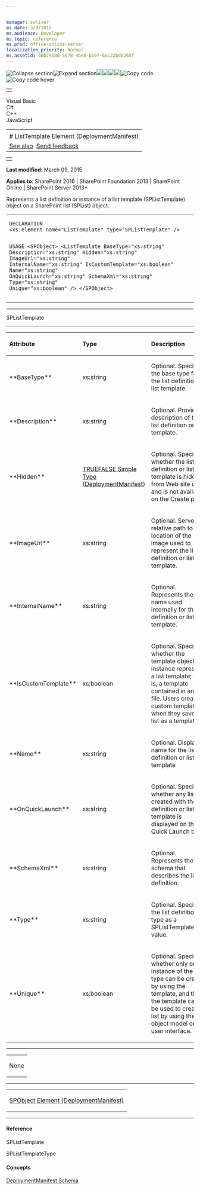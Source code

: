 ```yaml
---


manager: soliver
ms.date: 3/9/2015
ms.audience: Developer
ms.topic: reference
ms.prod: office-online-server
localization_priority: Normal
ms.assetid: 40b7918d-5678-4be8-bb97-6ac22bd0265f
---
```


![Collapse
section](../icons/collapse_all.gif "Collapse section")![Expand
section](../icons/expand_all.gif "Expand section")![](../icons/collapse_all.gif)![](../icons/expand_all.gif)![](../icons/dropdown.gif)![](../icons/dropdownHover.gif)![Copy
code](../icons/copycode.gif "Copy code")![Copy code
hover](../icons/copycodeHighlight.gif "Copy code hover")
<table>
<tbody>
<tr class="odd">
<td align="left"></td>
</tr>
</tbody>
</table>

Visual Basic  
C\#  
C++  
JavaScript  

<table>
<tbody>
<tr class="odd">
<td align="left"><span id="runningHeaderText"></span></td>
</tr>
<tr class="even">
<td align="left"># ListTemplate Element (DeploymentManifest)</td>
</tr>
<tr class="odd">
<td align="left"><a href="#seeAlsoToggle">See also</a>  <span id="headfeedbackarea" class="feedbackhead"><a href="javascript:SubmitFeedback(&#39;docthis@Microsoft.com&#39;,&#39;&#39;,&#39;&#39;,&#39;&#39;,&#39;1.0.18082.1225&#39;,&#39;%0\dThank%20you%20for%20your%20feedback.%20The%20developer%20writing%20teams%20use%20your%20feedback%20to%20improve%20documentation.%20While%20we%20are%20reviewing%20your%20feedback,%20we%20may%20send%20you%20e-mail%20to%20ask%20for%20clarification%20or%20feedback%20on%20a%20solution.%20We%20do%20not%20use%20your%20e-mail%20address%20for%20any%20other%20purpose%20and%20we%20delete%20it%20after%20we%20finish%20our%20review.%0\AFor%20further%20information%20about%20the%20privacy%20policies%20of%20Microsoft,%20please%20see%20http://privacy.microsoft.com/en-us/default.aspx.%0\A%0\d&#39;,&#39;Customer%20feedback&#39;);">Send feedback</a></span></td>
</tr>
</tbody>
</table>

<table>
<colgroup>
<col width="100%" />
</colgroup>
<tbody>
<tr class="odd">
<td align="left"></td>
</tr>
</tbody>
</table>

**Last modified:** March 09, 2015

**Applies to**: SharePoint 2016 | SharePoint Foundation 2013 |
SharePoint Online | SharePoint Server 2013*

Represents a list definition or instance of a list template (<span
sdata="cer" target="T:Microsoft.SharePoint.SPListTemplate"><span
class="nolink">SPListTemplate</span></span>) object on a SharePoint list
(<span sdata="cer" target="T:Microsoft.SharePoint.SPList"><span
class="nolink">SPList</span></span>) object.

<span codelanguage="other"></span>
<table>
<colgroup>
<col width="100%" />
</colgroup>
<tbody>
<tr class="odd">
<td align="left"><pre><code>DECLARATION
&lt;xs:element name=&quot;ListTemplate&quot; type=&quot;SPListTemplate&quot; /&gt;

USAGE
&lt;SPObject&gt;
        &lt;ListTemplate
                BaseType=&quot;xs:string&quot;
                Description=&quot;xs:string&quot;
                Hidden=&quot;xs:string&quot;
                ImageUrl=&quot;xs:string&quot;
                InternalName=&quot;xs:string&quot;
                IsCustomTemplate=&quot;xs:boolean&quot;
                Name=&quot;xs:string&quot;
                OnQuickLaunch=&quot;xs:string&quot;
                SchemaXml=&quot;xs:string&quot;
                Type=&quot;xs:string&quot;
                Unique=&quot;xs:boolean&quot;
        /&gt;
&lt;/SPObject&gt;</code></pre></td>
</tr>
</tbody>
</table>


-----------------------------------------------------------------------------------------------------------------------------------------------------------------------------------------

<span sdata="cer" target="T:Microsoft.SharePoint.SPListTemplate"><span
class="nolink">SPListTemplate</span></span>


-----------------------------------------------------------------------------------------------------------------------------------------------------------------------------------------------

<table>
<colgroup>
<col width="33%" />
<col width="33%" />
<col width="33%" />
</colgroup>
<thead>
<tr class="header">
<th align="left"><p>Attribute</p></th>
<th align="left"><p>Type</p></th>
<th align="left"><p>Description</p></th>
</tr>
</thead>
<tbody>
<tr class="odd">
<td align="left"><p>**BaseType**</p></td>
<td align="left"><p>xs:string</p></td>
<td align="left"><p>Optional. Specifies the base type for the list definition or list template.</p></td>
</tr>
<tr class="even">
<td align="left"><p>**Description**</p></td>
<td align="left"><p>xs:string</p></td>
<td align="left"><p>Optional. Provides a description of the list definition or list template.</p></td>
</tr>
<tr class="odd">
<td align="left"><p>**Hidden**</p></td>
<td align="left"><p><span sdata="link"><a href="truefalse-simple-type-deploymentmanifest.htm">TRUEFALSE Simple Type (DeploymentManifest)</a></span></p></td>
<td align="left"><p>Optional. Specifies whether the list definition or list template is hidden from Web site users and is not available on the Create page.</p></td>
</tr>
<tr class="even">
<td align="left"><p>**ImageUrl**</p></td>
<td align="left"><p>xs:string</p></td>
<td align="left"><p>Optional. Server-relative path to the location of the image used to represent the list definition or list template.</p></td>
</tr>
<tr class="odd">
<td align="left"><p>**InternalName**</p></td>
<td align="left"><p>xs:string</p></td>
<td align="left"><p>Optional. Represents the name used internally for the list definition or list template.</p></td>
</tr>
<tr class="even">
<td align="left"><p>**IsCustomTemplate**</p></td>
<td align="left"><p>xs:boolean</p></td>
<td align="left"><p>Optional. Specifies whether the template object instance represents a list template; that is, a template contained in an .stp file. Users create custom templates when they save a list as a template.</p></td>
</tr>
<tr class="odd">
<td align="left"><p>**Name**</p></td>
<td align="left"><p>xs:string</p></td>
<td align="left"><p>Optional. Display name for the list definition or list template</p></td>
</tr>
<tr class="even">
<td align="left"><p>**OnQuickLaunch**</p></td>
<td align="left"><p>xs:string</p></td>
<td align="left"><p>Optional. Specifies whether any list created with the list definition or list template is displayed on the Quick Launch bar.</p></td>
</tr>
<tr class="odd">
<td align="left"><p>**SchemaXml**</p></td>
<td align="left"><p>xs:string</p></td>
<td align="left"><p>Optional. Represents the schema that describes the list definition.</p></td>
</tr>
<tr class="even">
<td align="left"><p>**Type**</p></td>
<td align="left"><p>xs:string</p></td>
<td align="left"><p>Optional. Specifies the list definition type as a <span sdata="cer" target="T:Microsoft.SharePoint.SPListTemplateType"><span class="nolink">SPListTemplateType</span></span> value.</p></td>
</tr>
<tr class="odd">
<td align="left"><p>**Unique**</p></td>
<td align="left"><p>xs:boolean</p></td>
<td align="left"><p>Optional. Specifies whether only one instance of the list type can be created by using the template, and that the template cannot be used to create a list by using the object model or user interface.</p></td>
</tr>
</tbody>
</table>


---------------------------------------------------------------------------------------------------------------------------------------------------------------------------------------------------

<table>
<colgroup>
<col width="100%" />
</colgroup>
<tbody>
<tr class="odd">
<td align="left"><p>None</p></td>
</tr>
</tbody>
</table>


----------------------------------------------------------------------------------------------------------------------------------------------------------------------------------------------------

<table>
<colgroup>
<col width="100%" />
</colgroup>
<tbody>
<tr class="odd">
<td align="left"><p><span sdata="link"><a href="spobject-element-deploymentmanifest.htm">SPObject Element (DeploymentManifest)</a></span></p></td>
</tr>
</tbody>
</table>


-------------------------------------------------------------------------------------------------------------------------------------------------------------------------------------------

#### Reference

<span sdata="cer" target="T:Microsoft.SharePoint.SPListTemplate"><span
class="nolink">SPListTemplate</span></span>

<span sdata="cer"
target="T:Microsoft.SharePoint.SPListTemplateType"><span
class="nolink">SPListTemplateType</span></span>

#### Concepts

<span sdata="link">[DeploymentManifest
Schema](deploymentmanifest-schema.htm)</span>









